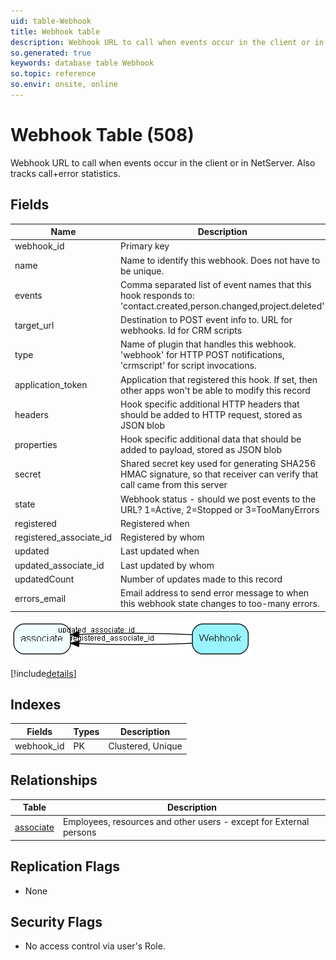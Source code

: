 ```yaml
---
uid: table-Webhook
title: Webhook table
description: Webhook URL to call when events occur in the client or in NetServer. Also tracks call+error statistics.
so.generated: true
keywords: database table Webhook
so.topic: reference
so.envir: onsite, online
---
```


# Webhook Table (508)

Webhook URL to call when events occur in the client or in NetServer. Also tracks call+error statistics.

## Fields

| Name | Description | Type | Null |
|------|-------------|------|:----:|
|webhook\_id|Primary key|PK| |
|name|Name to identify this webhook. Does not have to be unique.|String(400)| |
|events|Comma separated list of event names that this hook responds to: &apos;contact.created,person.changed,project.deleted&apos;|String(4000)| |
|target\_url|Destination to POST event info to. URL for webhooks. Id for CRM scripts|String(4000)| |
|type|Name of plugin that handles this webhook. &apos;webhook&apos; for HTTP POST notifications, &apos;crmscript&apos; for script invocations.|String(100)| |
|application\_token|Application that registered this hook. If set, then other apps won&apos;t be able to modify this record|String(200)|&#x25CF;|
|headers|Hook specific additional HTTP headers that should be added to HTTP request, stored as JSON blob|Clob|&#x25CF;|
|properties|Hook specific additional data that should be added to payload, stored as JSON blob|Clob|&#x25CF;|
|secret|Shared secret key used for generating SHA256 HMAC signature, so that receiver can verify that call came from this server|String(400)|&#x25CF;|
|state|Webhook status - should we post events to the URL? 1=Active, 2=Stopped or 3=TooManyErrors|Enum [WebhookState](enums/webhookstate.md)| |
|registered|Registered when|UtcDateTime| |
|registered\_associate\_id|Registered by whom|FK [associate](associate.md)| |
|updated|Last updated when|UtcDateTime| |
|updated\_associate\_id|Last updated by whom|FK [associate](associate.md)| |
|updatedCount|Number of updates made to this record|UShort| |
|errors\_email|Email address to send error message to when this webhook state changes to too-many errors.|String(239)|&#x25CF;|


![Webhook table relationship diagram](./media/Webhook.png)

[!include[details](./includes/webhook.md)]

## Indexes

| Fields | Types | Description |
|--------|-------|-------------|
|webhook\_id |PK |Clustered, Unique |

## Relationships

| Table|  Description |
|------|-------------|
|[associate](associate.md)  |Employees, resources and other users - except for External persons |


## Replication Flags

* None

## Security Flags

* No access control via user's Role.

